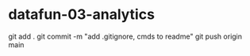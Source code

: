 # datafun-03-analytics

git add .
git commit -m "add .gitignore, cmds to readme"
git push origin main
